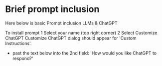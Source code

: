 # Brief prompt inclusion
Here below is basic Prompt inclusion LLMs & ChatGPT

To install prompt
 1 Select your name (top right corner) 
 2 Select Customize ChatGPT
   Customize ChatGPT dialog should appear for 'Custom Instructions'. 
   - past the text below into the 2nd field: 'How would you like ChatGPT to respond?'



